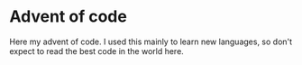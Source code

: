 # Advent of code

Here my advent of code. I used this mainly to learn new languages, so don't
expect to read the best code in the world here.

